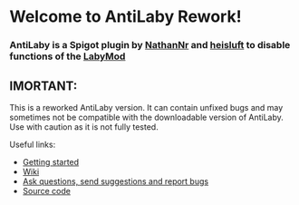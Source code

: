 # Welcome to AntiLaby Rework!
### AntiLaby is a Spigot plugin by [NathanNr](https://github.com/NathanNr/) and [heisluft](https://github.com/heisluft) to disable functions of the [LabyMod](https://www.labymod.net/)

## IMORTANT:
This is a reworked AntiLaby version. It can contain unfixed bugs and may sometimes not be compatible with the downloadable version of AntiLaby.
Use with caution as it is not fully tested.

Useful links:
* [Getting started](https://github.com/NathanNr/AntiLaby/wiki/Getting-started)
* [Wiki](https://github.com/NathanNr/AntiLaby/wiki)
* [Ask questions, send suggestions and report bugs](https://github.com/NathanNr/AntiLaby/issues/new)
* [Source code](https://github.com/NathanNr/AntiLaby)